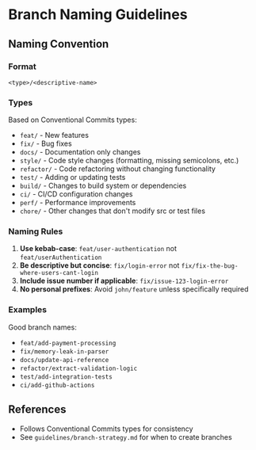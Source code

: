# Branch Naming Guidelines

## Naming Convention

### Format

```text
<type>/<descriptive-name>
```

### Types

Based on Conventional Commits types:

- `feat/` - New features
- `fix/` - Bug fixes
- `docs/` - Documentation only changes
- `style/` - Code style changes (formatting, missing semicolons, etc.)
- `refactor/` - Code refactoring without changing functionality
- `test/` - Adding or updating tests
- `build/` - Changes to build system or dependencies
- `ci/` - CI/CD configuration changes
- `perf/` - Performance improvements
- `chore/` - Other changes that don't modify src or test files

### Naming Rules

1. **Use kebab-case**: `feat/user-authentication` not `feat/userAuthentication`
2. **Be descriptive but concise**: `fix/login-error` not `fix/fix-the-bug-where-users-cant-login`
3. **Include issue number if applicable**: `fix/issue-123-login-error`
4. **No personal prefixes**: Avoid `john/feature` unless specifically required

### Examples

Good branch names:

- `feat/add-payment-processing`
- `fix/memory-leak-in-parser`
- `docs/update-api-reference`
- `refactor/extract-validation-logic`
- `test/add-integration-tests`
- `ci/add-github-actions`

## References

- Follows Conventional Commits types for consistency
- See `guidelines/branch-strategy.md` for when to create branches

